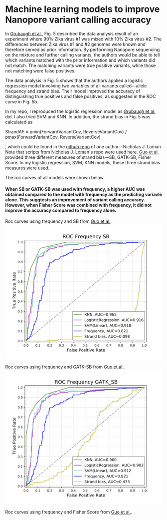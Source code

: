 # Machine learning models to improve Nanopore variant calling accuracy

In [Grubaugh et al.](https://genomebiology.biomedcentral.com/articles/10.1186/s13059-018-1618-7), Fig. 5 described the data analysis result of an experiment where 90% Zika virus #1 was mixed with 10% Zika virus #2. The differences between Zika virus #1 and #2 genomes were known and therefore served as prior information. By performing Nanopore sequencing on the mixture and further calling variants, the authors would be able to tell which variants matched with the prior information and which variants did not match. The matching variants were true positive variants, while those not matching were false positives. 

The data analysis in Fig. 5 shows that the authors applied a logistic regression model involving two variables of all variants called—allele frequency and strand bias. Their model improved the accuracy of distinguishing true positives and false positives, as suggested in the ROC curve in Fig. 5b. 

In my repo, I reproduced the logistic regression model as [Grubaugh et al.](https://genomebiology.biomedcentral.com/articles/10.1186/s13059-018-1618-7) did. I also tried SVM and KNN. In addition, the strand bias in Fig. 5 was calculated as 

StrandAF = pmin(ForwardVariantCov, ReverseVariantCov) / pmax(ForwardVariantCov, ReverseVariantCov)

, which could be found in the [github repo](https://github.com/nickloman/zika-isnv) of one author—Nicholas J. Loman. Note that scripts from Nicholas J. Loman's repo were used here. [Guo et al.](https://link.springer.com/article/10.1186/1471-2164-13-666) provided three different measures of strand bias—SB, GATK-SB, Fisher Score. In my logistic regression, SVM, KNN models, these three strand bias measures were used. 

The roc curves of all models were shown below. 

#### When SB or GATK-SB was used with frequency, a higher AUC was obtained compared to the model with frequency as the predicting variavle alone. This suggtests an improvement of variant calling accuracy. However, when Fisher Score was combined with frequency, it did not improve the accuracy compared to frequency alone. 


Roc curves using frequency and SB from [Guo et al.](https://link.springer.com/article/10.1186/1471-2164-13-666). 
![](ROC_Frequency_SB.png)

Roc curves using frequency and GATK-SB from [Guo et al.](https://link.springer.com/article/10.1186/1471-2164-13-666). 
![](ROC_Frequency_GATK_SB.png)

Roc curves using frequency and Fisher Score from [Guo et al.](https://link.springer.com/article/10.1186/1471-2164-13-666). 

